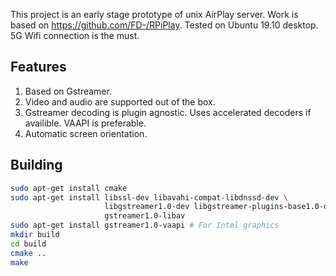 This project is an early stage prototype of unix AirPlay server.
Work is based on https://github.com/FD-/RPiPlay.
Tested on Ubuntu 19.10 desktop.
5G Wifi connection is the must.

## Features

1. Based on Gstreamer.
1. Video and audio are supported out of the box.
1. Gstreamer decoding is plugin agnostic. Uses accelerated decoders if availible. VAAPI is preferable.
1. Automatic screen orientation.

## Building

```bash
sudo apt-get install cmake
sudo apt-get install libssl-dev libavahi-compat-libdnssd-dev \
                     libgstreamer1.0-dev libgstreamer-plugins-base1.0-dev \
                     gstreamer1.0-libav
sudo apt-get install gstreamer1.0-vaapi # For Intel graphics
mkdir build
cd build
cmake ..
make
```
